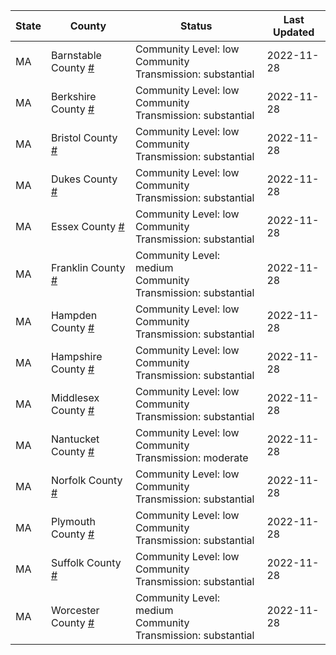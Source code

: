 State | County | Status | Last Updated
--- | --- | --- | --- 
MA | Barnstable County <a href="#barnstable_county">#</a> | <a name="barnstable_county"></a>Community Level: low<br/>Community Transmission: substantial | 2022-11-28
MA | Berkshire County <a href="#berkshire_county">#</a> | <a name="berkshire_county"></a>Community Level: low<br/>Community Transmission: substantial | 2022-11-28
MA | Bristol County <a href="#bristol_county">#</a> | <a name="bristol_county"></a>Community Level: low<br/>Community Transmission: substantial | 2022-11-28
MA | Dukes County <a href="#dukes_county">#</a> | <a name="dukes_county"></a>Community Level: low<br/>Community Transmission: substantial | 2022-11-28
MA | Essex County <a href="#essex_county">#</a> | <a name="essex_county"></a>Community Level: low<br/>Community Transmission: substantial | 2022-11-28
MA | Franklin County <a href="#franklin_county">#</a> | <a name="franklin_county"></a>Community Level: medium<br/>Community Transmission: substantial | 2022-11-28
MA | Hampden County <a href="#hampden_county">#</a> | <a name="hampden_county"></a>Community Level: low<br/>Community Transmission: substantial | 2022-11-28
MA | Hampshire County <a href="#hampshire_county">#</a> | <a name="hampshire_county"></a>Community Level: low<br/>Community Transmission: substantial | 2022-11-28
MA | Middlesex County <a href="#middlesex_county">#</a> | <a name="middlesex_county"></a>Community Level: low<br/>Community Transmission: substantial | 2022-11-28
MA | Nantucket County <a href="#nantucket_county">#</a> | <a name="nantucket_county"></a>Community Level: low<br/>Community Transmission: moderate | 2022-11-28
MA | Norfolk County <a href="#norfolk_county">#</a> | <a name="norfolk_county"></a>Community Level: low<br/>Community Transmission: substantial | 2022-11-28
MA | Plymouth County <a href="#plymouth_county">#</a> | <a name="plymouth_county"></a>Community Level: low<br/>Community Transmission: substantial | 2022-11-28
MA | Suffolk County <a href="#suffolk_county">#</a> | <a name="suffolk_county"></a>Community Level: low<br/>Community Transmission: substantial | 2022-11-28
MA | Worcester County <a href="#worcester_county">#</a> | <a name="worcester_county"></a>Community Level: medium<br/>Community Transmission: substantial | 2022-11-28
